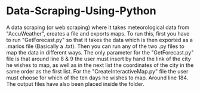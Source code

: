 # Data-Scraping-Using-Python
A data scraping (or web scraping) where it takes meteorological data from "AccuWeather", creates a file and exports maps.
To run this, first you have to run "GetForecast.py" so that it takes the data which is then exported as a .marios file (Basically a .txt). Then you can run any of the two .py files to map the data in different ways. 
The only parameter for the "GetForecast.py" file is that around line 8 & 9 the user must insert by hand the link of the city he wishes to map, as well as in the next list the coordinates of the city in the same order as the first list.
For the "CreateInteractiveMap.py" file the user must choose for which of the ten days he wishes to map. Around line 184. The output files have also been placed inside the folder. 
